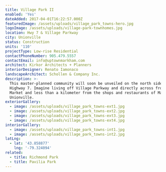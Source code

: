 ```yaml
---
title: Village Park II
enabled: 'Yes'
dateAdded: 2017-04-01T16:22:57.000Z
featuredImage: /assets/uploads/village_park_towns-hero.jpg
logoImage: /assets/uploads/village-park-townhomes.jpg
location: Hwy 7 & Village Parkway
city: Unionville
status: Construction
units: '110'
projectType: Low-rise Residential
contactPhoneNumber: 905.479.5557
contactEmail: info@uptownmarkham.com
architect: Kirkor Architects + Planners
interiorDesigner: Renato Iamonaco
landscapeArchitect: Schollen & Company Inc.
description: >-
  This master-planned community will soon be unveiled on the north side of
  Highway 7. Imagine living off Village Parkway and directly across from Uptown
  Market and less than a kilometer from the shops and restaurants of Main Street
  Unionville.
exteriorGallery:
  - image: /assets/uploads/village_park_towns-ext1.jpg
  - image: /assets/uploads/village_park_towns-ext2.jpg
  - image: /assets/uploads/village_park_towns-ext3.jpg
  - image: /assets/uploads/village_park_towns-ext4.jpg
interiorGallery:
  - image: /assets/uploads/village_park_towns-int1.jpg
  - image: /assets/uploads/village_park_towns-int2.jpg
latLng:
  - lat: '43.858877'
    lng: '-79.324094'
related:
  - title: Richmond Park
  - title: Pavilia Park
---
```


